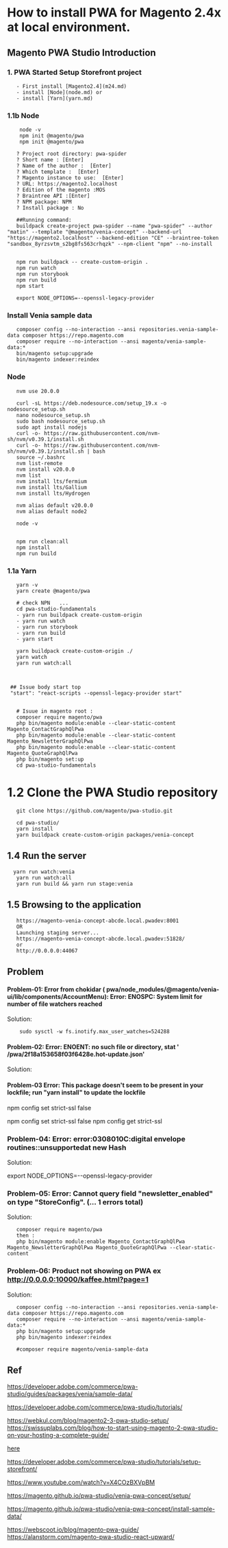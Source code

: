 # How to install PWA for Magento 2.4x at local environment.

## Magento PWA Studio Introduction

### 1. PWA Started Setup Storefront project

       - First install [Magento2.4](m24.md)
       - install [Node](node.md) or 
       - install [Yarn](yarn.md)
 
        
        
### 1.1b Node

        node -v
        npm init @magento/pwa        
        npm init @magento/pwa     
       
       ? Project root directory: pwa-spider       
       ? Short name : [Enter]      
       ? Name of the author :  [Enter]        
       ? Which template :  [Enter]        
       ? Magento instance to use:  [Enter]        
       ? URL: https://magento2.localhost       
       ? Edition of the magento :MOS    
       ? Braintree API :[Enter]        
       ? NPM package: NPM    
       ? Install package : No       
       
       ##Running command:        
       buildpack create-project pwa-spider --name "pwa-spider" --author "matin" --template "@magento/venia-concept" --backend-url "https://magento2.localhost" --backend-edition "CE" --braintree-token "sandbox_8yrzsvtm_s2bg8fs563crhqzk" --npm-client "npm" --no-install


       npm run buildpack -- create-custom-origin .  
       npm run watch   
       npm run storybook      
       npm run build     
       npm start  

       export NODE_OPTIONS=--openssl-legacy-provider


    

### Install Venia sample data

       composer config --no-interaction --ansi repositories.venia-sample-data composer https://repo.magento.com
       composer require --no-interaction --ansi magento/venia-sample-data:*
       bin/magento setup:upgrade
       bin/magento indexer:reindex

         
### Node 

       nvm use 20.0.0 
       
       curl -sL https://deb.nodesource.com/setup_19.x -o nodesource_setup.sh
       nano nodesource_setup.sh
       sudo bash nodesource_setup.sh
       sudo apt install nodejs
       curl -o- https://raw.githubusercontent.com/nvm-sh/nvm/v0.39.1/install.sh
       curl -o- https://raw.githubusercontent.com/nvm-sh/nvm/v0.39.1/install.sh | bash
       source ~/.bashrc
       nvm list-remote
       nvm install v20.0.0
       nvm list
       nvm install lts/fermium
       nvm install lts/Gallium
       nvm install lts/Hydrogen

       nvm alias default v20.0.0
       nvm alias default node2

       node -v


       npm run clean:all
       npm install
       npm run build


        
        
 ### 1.1a Yarn

       yarn -v
       yarn create @magento/pwa

       # check NPN   ...   
       cd pwa-studio-fundamentals 
       - yarn run buildpack create-custom-origin  
       - yarn run watch  
       - yarn run storybook  
       - yarn run build  
       - yarn start 

       yarn buildpack create-custom-origin ./
       yarn watch
       yarn run watch:all

     
     
     ## Issue body start top
     "start": "react-scripts --openssl-legacy-provider start"
     
     
       # Isuue in magento root :
       composer require magento/pwa 
       php bin/magento module:enable --clear-static-content Magento_ContactGraphQlPwa
       php bin/magento module:enable --clear-static-content Magento_NewsletterGraphQlPwa
       php bin/magento module:enable --clear-static-content Magento_QuoteGraphQlPwa
       php bin/magento set:up
       cd pwa-studio-fundamentals 




# 1.2 Clone the PWA Studio repository 

       git clone https://github.com/magento/pwa-studio.git
       
       cd pwa-studio/
       yarn install
       yarn buildpack create-custom-origin packages/venia-concept

 ## 1.4 Run the server
      yarn run watch:venia        
       yarn run watch:all
       yarn run build && yarn run stage:venia

## 1.5 Browsing to the application
       https://magento-venia-concept-abcde.local.pwadev:8001
       OR
       Launching staging server... 
       https://magento-venia-concept-abcde.local.pwadev:51828/
       or 
       http://0.0.0.0:44067

 
## Problem


#### Problem-01: Error from chokidar ( pwa/node_modules/@magento/venia-ui/lib/components/AccountMenu): Error: ENOSPC: System limit for number of file watchers reached

Solution:

        sudo sysctl -w fs.inotify.max_user_watches=524288

#### Problem-02: Error: ENOENT: no such file or directory, stat ' /pwa/2f18a153658f03f6428e.hot-update.json'

Solution:


#### Problem-03 Error: This package doesn't seem to be present in your lockfile; run "yarn install" to update the lockfile

npm config set strict-ssl false

npm config set strict-ssl false
npm config get strict-ssl

### Problem-04: Error: error:0308010C:digital envelope routines::unsupportedat new Hash

Solution:

export NODE_OPTIONS=--openssl-legacy-provider


### Problem-05: Error: Cannot query field "newsletter_enabled" on type "StoreConfig". (... 1 errors total)

Solution:

       composer require magento/pwa
       then :
       php bin/magento module:enable Magento_ContactGraphQlPwa Magento_NewsletterGraphQlPwa Magento_QuoteGraphQlPwa --clear-static-content  
       
       
### Problem-06: Product not showing on PWA  ex http://0.0.0.0:10000/kaffee.html?page=1

Solution:

       composer config --no-interaction --ansi repositories.venia-sample-data composer https://repo.magento.com
       composer require --no-interaction --ansi magento/venia-sample-data:*
       php bin/magento setup:upgrade
       php bin/magento indexer:reindex

       #composer require magento/venia-sample-data


 
## Ref

https://developer.adobe.com/commerce/pwa-studio/guides/packages/venia/sample-data/

https://developer.adobe.com/commerce/pwa-studio/tutorials/

https://webkul.com/blog/magento2-3-pwa-studio-setup/
https://swissuplabs.com/blog/how-to-start-using-magento-2-pwa-studio-on-your-hosting-a-complete-guide/

[here](https://magento.github.io/pwa-studio/)

https://developer.adobe.com/commerce/pwa-studio/tutorials/setup-storefront/

https://www.youtube.com/watch?v=X4COzBXVpBM

https://magento.github.io/pwa-studio/venia-pwa-concept/setup/

https://magento.github.io/pwa-studio/venia-pwa-concept/install-sample-data/

https://webscoot.io/blog/magento-pwa-guide/
https://alanstorm.com/magento-pwa-studio-react-upward/


